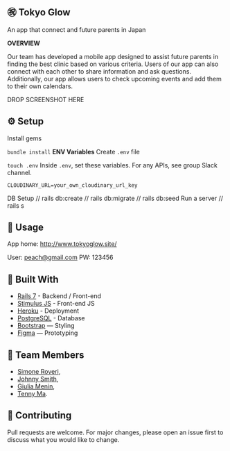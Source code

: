 
㊗️ Tokyo Glow
---

An app that connect and future parents in Japan

**OVERVIEW**

Our team has developed a mobile app designed to assist future parents in finding the best clinic based on various criteria. Users of our app can also connect with each other to share information and ask questions. Additionally, our app allows users to check upcoming events and add them to their own calendars.

DROP SCREENSHOT HERE


⚙️ Setup
---
Install gems

`bundle install`
**ENV Variables**
Create `.env` file

`touch .env`
Inside `.env`, set these variables. For any APIs, see group Slack channel.

`CLOUDINARY_URL=your_own_cloudinary_url_key`

DB Setup
// rails db:create
// rails db:migrate
// rails db:seed
Run a server
// rails s

📕 Usage
---

App home: http://www.tokyoglow.site/

User: peach@gmail.com
PW: 123456

🔨 Built With
---
+ [Rails 7](https://guides.rubyonrails.org/) - Backend / Front-end
+ [Stimulus JS](https://stimulus.hotwired.dev/) - Front-end JS
+ [Heroku](https://www.heroku.com/) - Deployment
+ [PostgreSQL](https://www.postgresql.org/) - Database
+ [Bootstrap](https://getbootstrap.com/) — Styling
+ [Figma](https://www.figma.com/ja/) — Prototyping


🗿 Team Members
---
* [Simone Roveri](https://www.linkedin.com/in/simone-roveri/),
* [Johnny Smith](https://www.linkedin.com/in/jonathan-smith-046007138/),
* [Giulia Menin](https://www.linkedin.com/in/giuliamenin/),
* [Tenny Ma](https://www.linkedin.com/in/tennyma/).


💅 Contributing
---
Pull requests are welcome. For major changes, please open an issue first to discuss what you would like to change.
